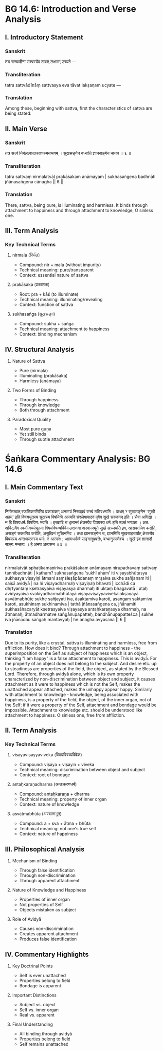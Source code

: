 # BG 14.6: Introduction and Verse Analysis

## I. Introductory Statement

### Sanskrit
तत्र सत्त्वादीनां सत्त्वस्यैव तावत् लक्षणम् उच्यते —

### Transliteration
tatra sattvādīnāṃ sattvasya eva tāvat lakṣaṇam ucyate —

### Translation
Among these, beginning with sattva, first the characteristics of sattva are being stated:

## II. Main Verse

### Sanskrit
तत्र सत्त्वं निर्मलत्वात्प्रकाशकमनामयम् ।
सुखसङ्गेन बध्नाति ज्ञानसङ्गेन चानघ ॥ ६ ॥

### Transliteration
tatra sattvaṃ nirmalatvāt prakāśakam anāmayam |
sukhasaṅgena badhnāti jñānasaṅgena cānagha || 6 ||

### Translation
There, sattva, being pure, is illuminating and harmless. It binds through attachment to happiness and through attachment to knowledge, O sinless one.

## III. Term Analysis

### Key Technical Terms
1. nirmala (निर्मल)
   - Compound: nir + mala (without impurity)
   - Technical meaning: pure/transparent
   - Context: essential nature of sattva

2. prakāśaka (प्रकाशक)
   - Root: pra + kāś (to illuminate)
   - Technical meaning: illuminating/revealing
   - Context: function of sattva

3. sukhasaṅga (सुखसङ्ग)
   - Compound: sukha + saṅga
   - Technical meaning: attachment to happiness
   - Context: binding mechanism

## IV. Structural Analysis

1. Nature of Sattva
   - Pure (nirmala)
   - Illuminating (prakāśaka)
   - Harmless (anāmaya)

2. Two Forms of Binding
   - Through happiness
   - Through knowledge
   - Both through attachment

3. Paradoxical Quality
   - Most pure guṇa
   - Yet still binds
   - Through subtle attachment
# Śaṅkara Commentary Analysis: BG 14.6

## I. Main Commentary Text

### Sanskrit
निर्मलत्वात् स्फटिकमणिरिव प्रकाशकम् अनामयं निरुपद्रवं सत्त्वं तन्निबध्नाति । कथम् ? सुखसङ्गेन 'सुखी अहम्' इति विषयभूतस्य सुखस्य विषयिणि आत्मनि संश्लेषापादनं मृषैव सुखे सञ्जनम् इति । सैषा अविद्या । न हि विषयधर्मः विषयिणः भवति । इच्छादि च धृत्यन्तं क्षेत्रस्यैव विषयस्य धर्मः इति उक्तं भगवता । अतः अविद्ययैव स्वकीयधर्मभूतया विषयविषय्यविवेकलक्षणया अस्वात्मभूते सुखे सञ्जयति इव, आसक्तमिव करोति, असङ्गं सक्तमिव करोति, असुखिनं सुखिनमिव । तथा ज्ञानसङ्गेन च, ज्ञानमिति सुखसाहचर्यात् क्षेत्रस्यैव विषयस्य अन्तःकरणस्य धर्मः, न आत्मनः ; आत्मधर्मत्वे सङ्गानुपपत्तेः, बन्धानुपपत्तेश्च । सुखे इव ज्ञानादौ सङ्गः मन्तव्यः । हे अनघ अव्यसन ॥ ६ ॥

### Transliteration
nirmalatvāt sphaṭikamaṇiriva prakāśakam anāmayaṃ nirupadravaṃ sattvaṃ tannibadhnāti | katham? sukhasaṅgena 'sukhī aham' iti viṣayabhūtasya sukhasya viṣayiṇi ātmani saṃśleṣāpādanaṃ mṛṣaiva sukhe sañjanam iti | saiṣā avidyā | na hi viṣayadharmaḥ viṣayiṇaḥ bhavati | icchādi ca dhṛtyantaṃ kṣetrasyaiva viṣayasya dharmaḥ iti uktaṃ bhagavatā | ataḥ avidyayaiva svakīyadharmabhūtayā viṣayaviṣayyavivekalakṣaṇayā asvātmabhūte sukhe sañjayati iva, āsaktamiva karoti, asaṅgaṃ saktamiva karoti, asukhinaṃ sukhinamiva | tathā jñānasaṅgena ca, jñānamiti sukhasāhacaryāt kṣetrasyaiva viṣayasya antaḥkaraṇasya dharmaḥ, na ātmanaḥ; ātmadharmatve saṅgānupapatteḥ, bandhānupapatteśca | sukhe iva jñānādau saṅgaḥ mantavyaḥ | he anagha avyasana || 6 ||

### Translation
Due to its purity, like a crystal, sattva is illuminating and harmless, free from affliction. How does it bind? Through attachment to happiness - the superimposition on the Self as subject of happiness which is an object, thinking "I am happy" is a false attachment to happiness. This is avidyā. For the property of an object does not belong to the subject. And desire etc. up to steadiness are properties of the field, the object, as stated by the Blessed Lord. Therefore, through avidyā alone, which is its own property characterized by non-discrimination between object and subject, it causes attachment as it were to happiness which is not the Self, makes the unattached appear attached, makes the unhappy appear happy. Similarly with attachment to knowledge - knowledge, being associated with happiness, is a property of the field, the object, of the inner organ, not of the Self; if it were a property of the Self, attachment and bondage would be impossible. Attachment to knowledge etc. should be understood like attachment to happiness. O sinless one, free from affliction.

## II. Term Analysis

### Key Technical Terms
1. viṣayaviṣayyaviveka (विषयविषय्यविवेक)
   - Compound: viṣaya + viṣayin + viveka
   - Technical meaning: discrimination between object and subject
   - Context: root of bondage

2. antaḥkaraṇadharma (अन्तःकरणधर्म)
   - Compound: antaḥkaraṇa + dharma
   - Technical meaning: property of inner organ
   - Context: nature of knowledge

3. asvātmabhūta (अस्वात्मभूत)
   - Compound: a + sva + ātma + bhūta
   - Technical meaning: not one's true self
   - Context: nature of happiness

## III. Philosophical Analysis

1. Mechanism of Binding
   - Through false identification
   - Through non-discrimination
   - Through apparent attachment

2. Nature of Knowledge and Happiness
   - Properties of inner organ
   - Not properties of Self
   - Objects mistaken as subject

3. Role of Avidyā
   - Causes non-discrimination
   - Creates apparent attachment
   - Produces false identification

## IV. Commentary Highlights

1. Key Doctrinal Points
   - Self is ever unattached
   - Properties belong to field
   - Bondage is apparent

2. Important Distinctions
   - Subject vs. object
   - Self vs. inner organ
   - Real vs. apparent

3. Final Understanding
   - All binding through avidyā
   - Properties belong to field
   - Self remains unattached
   
